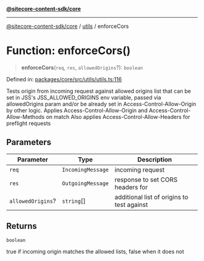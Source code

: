 [**@sitecore-content-sdk/core**](../../README.md)

***

[@sitecore-content-sdk/core](../../README.md) / [utils](../README.md) / enforceCors

# Function: enforceCors()

> **enforceCors**(`req`, `res`, `allowedOrigins`?): `boolean`

Defined in: [packages/core/src/utils/utils.ts:116](https://github.com/Sitecore/xmc-jss-dev/blob/b61df9eebcfba1bdf753510a061ce22b4c35f004/packages/core/src/utils/utils.ts#L116)

Tests origin from incoming request against allowed origins list that can be
set in JSS's JSS_ALLOWED_ORIGINS env variable, passed via allowedOrigins param and/or
be already set in Access-Control-Allow-Origin by other logic.
Applies Access-Control-Allow-Origin and Access-Control-Allow-Methods on match
Also applies Access-Control-Allow-Headers for preflight requests

## Parameters

| Parameter | Type | Description |
| ------ | ------ | ------ |
| `req` | `IncomingMessage` | incoming request |
| `res` | `OutgoingMessage` | response to set CORS headers for |
| `allowedOrigins`? | `string`[] | additional list of origins to test against |

## Returns

`boolean`

true if incoming origin matches the allowed lists, false when it does not

